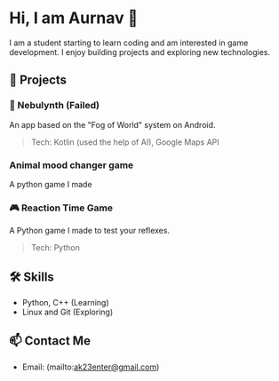 # Hi, I am Aurnav 👋

I am a student starting to learn coding and am interested in game development. I enjoy building projects and exploring new technologies.

## 🚀 Projects

### 🌌 Nebulynth (Failed)
An app based on the "Fog of World" system on Android.

> Tech: Kotlin (used the help of AI), Google Maps API  

### Animal mood changer game
A python game I made 


### 🎮 Reaction Time Game
A Python game I made to test your reflexes.

> Tech: Python  

## 🛠️ Skills
- Python, C++ (Learning)
- Linux and Git (Exploring)

## 📫 Contact Me
- Email: (mailto:ak23enter@gmail.com)
